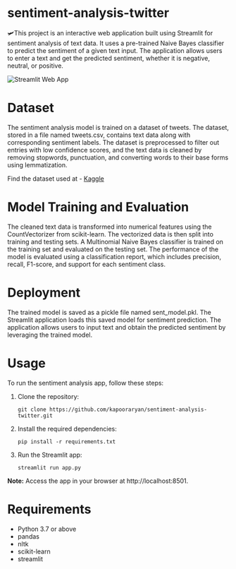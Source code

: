 # sentiment-analysis-twitter

🛩️This project is an interactive web application built using Streamlit for sentiment analysis of text data. It uses a pre-trained Naive Bayes classifier to predict the sentiment of a given text input. The application allows users to enter a text and get the predicted sentiment, whether it is negative, neutral, or positive.

![Streamlit Web App](https://github.com/kapooraryan/sentiment-analysis-twitter/assets/69362333/2de288c9-e184-451e-b31d-e4ad09525b8a)

# Dataset
The sentiment analysis model is trained on a dataset of tweets. The dataset, stored in a file named tweets.csv, contains text data along with corresponding sentiment labels. The dataset is preprocessed to filter out entries with low confidence scores, and the text data is cleaned by removing stopwords, punctuation, and converting words to their base forms using lemmatization.

Find the dataset used at - [Kaggle](https://www.kaggle.com/datasets/crowdflower/twitter-airline-sentiment)

# Model Training and Evaluation
The cleaned text data is transformed into numerical features using the CountVectorizer from scikit-learn. The vectorized data is then split into training and testing sets. A Multinomial Naive Bayes classifier is trained on the training set and evaluated on the testing set. The performance of the model is evaluated using a classification report, which includes precision, recall, F1-score, and support for each sentiment class.

# Deployment
The trained model is saved as a pickle file named sent_model.pkl. The Streamlit application loads this saved model for sentiment prediction. The application allows users to input text and obtain the predicted sentiment by leveraging the trained model.

# Usage
To run the sentiment analysis app, follow these steps:

1. Clone the repository:

   ```shell
   git clone https://github.com/kapooraryan/sentiment-analysis-twitter.git
   
2. Install the required dependencies:

    ```shell
    pip install -r requirements.txt
    
3. Run the Streamlit app:

   ```shell
   streamlit run app.py
   
**Note:** Access the app in your browser at http://localhost:8501.

# Requirements
- Python 3.7 or above
- pandas
- nltk
- scikit-learn
- streamlit
